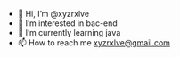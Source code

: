 - 👋 Hi, I’m @xyzrxlve
- 👀 I’m interested in bac-end
- 🌱 I’m currently learning java
- 📫 How to reach me xyzrxlve@gmail.com
